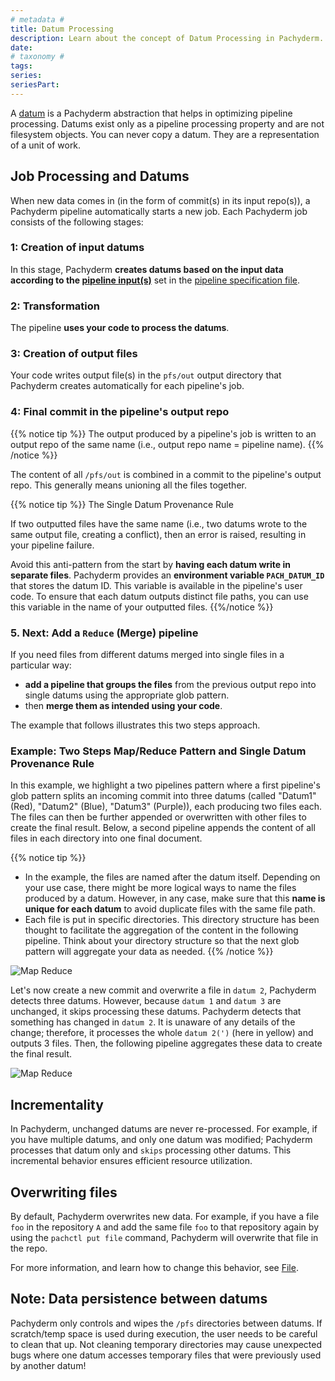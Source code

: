 ```yaml
---
# metadata # 
title: Datum Processing
description: Learn about the concept of Datum Processing in Pachyderm. 
date: 
# taxonomy #
tags: 
series:
seriesPart:
--- 
```


A [datum](../) is a Pachyderm abstraction that helps in optimizing
pipeline processing. Datums exist only as a pipeline
processing property and are not filesystem objects. You can never
copy a datum. They are a representation of a unit
of work.
## Job Processing and Datums
When new data comes in (in the form of commit(s) in its input repo(s)), a Pachyderm pipeline automatically starts a new job. Each Pachyderm job consists of the
following stages:

### 1: **Creation of input datums** 
In this stage, Pachyderm **creates datums based on the input data according to the
[pipeline input(s)](../#pipeline-inputs)** set
in the [pipeline specification file](../../../../reference/pipeline-spec/#pipeline-specification).

### 2: **Transformation**
The pipeline **uses your code to process the datums**.

### 3: **Creation of output files**    
Your code writes output file(s) in the
`pfs/out` output directory that Pachyderm 
creates automatically for
each pipeline's job.    

### 4: **Final commit in the pipeline's output repo**

{{% notice tip %}}
The output produced by a pipeline's job is written to an output repo of the same name (i.e., output repo name = pipeline name).
{{% /notice %}}

The content of all `/pfs/out` is combined in a commit to the pipeline's output repo. 
This generally means unioning all the files together.

{{% notice tip %}} 
The Single Datum Provenance Rule

If two outputted files have the same name (i.e., two datums wrote to the same output file, creating a conflict), then an error is raised, resulting in your pipeline failure. 

Avoid this anti-pattern from the start by **having each datum write in separate files**. Pachyderm provides an **environment variable `PACH_DATUM_ID`** that stores the datum ID. This variable is available in the pipeline's user code. To ensure that each datum outputs distinct file paths, you can use this variable in the name of your outputted files.
{{%/notice %}}

### 5. **Next: Add a `Reduce` (Merge) pipeline**

If you need files from different datums merged into single files in a particular way:

- **add a pipeline that groups the files** from the previous output repo into single datums using the appropriate glob pattern.
- then **merge them as intended using your code**. 

The example that follows illustrates this two steps approach. 

### Example: Two Steps Map/Reduce Pattern and Single Datum Provenance Rule

In this example, we highlight a two pipelines pattern where a first pipeline's glob pattern splits an incoming commit into three datums (called "Datum1" (Red), "Datum2" (Blue), "Datum3" (Purple)), each producing two files each.
The files can then be further
appended or overwritten with other files to create the final result. Below, a second pipeline appends the content of all files in each directory into one final document.


{{% notice tip %}}
- In the example, the files are named after the datum itself. Depending on your use case, there might be more logical ways to name the files produced by a datum. However, in any case, make sure that this **name is unique for each datum** to avoid duplicate
files with the same file path.
- Each file is put in specific directories. This directory structure has been thought to facilitate the aggregation of the content in the following pipeline. Think about your directory structure so that the next glob pattern will aggregate your data as needed.
{{% /notice %}}


![Map Reduce](../../../images/parallel_data_processing.png)


Let's now create a new commit and overwrite a file in `datum 2`,
Pachyderm detects three datums. However, because `datum 1` and `datum 3` are
unchanged, it skips processing these datums. Pachyderm detects
that something has changed in `datum 2`. It is unaware of any
details of the change; therefore, it processes the whole `datum 2(')` (here in yellow)
and outputs 3 files. Then, the following pipeline aggregates
these data to create the final result.

![Map Reduce](../../../images/parallel_data_processing_following_commit.png)

## Incrementality 
In Pachyderm, unchanged datums are never re-processed. 
For example, if you have multiple datums, 
and only one datum was modified; Pachyderm processes that datum only
and `skips` processing other datums. 
This incremental behavior ensures efficient resource utilization.

## Overwriting files

By default, Pachyderm
overwrites new data. For example, if you
have a file `foo` in the repository `A`
and add the same file `foo` to that repository again by
using the `pachctl put file` command, Pachyderm will
overwrite that file in the repo. 

For more information, and learn how to change this behavior, see [File](../../../data-concepts/file/).
 
## Note: Data persistence between datums
Pachyderm only controls and wipes the `/pfs` directories between datums. If scratch/temp space is used during execution, the user needs to be careful to clean that up. Not cleaning temporary directories may cause unexpected bugs where one datum accesses temporary files that were previously used by another datum!
